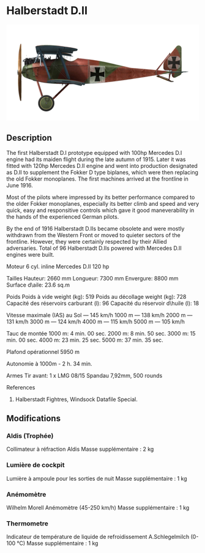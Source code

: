 # Halberstadt D.II

![halberstadtd2](../images/halberstadtd2.png)

## Description

The first Halberstadt D.I prototype equipped with 100hp Mercedes D.I engine had its maiden flight during the late autumn of 1915. Later it was fitted with 120hp Mercedes D.II engine and went into production designated as D.II to supplement the Fokker D type biplanes, which were then replacing the old Fokker monoplanes. The first machines arrived at the frontline in June 1916.

Most of the pilots where impressed by its better performance compared to the older Fokker monoplanes, especially its better climb and speed and very quick, easy and responsitive controls which gave it good maneverability in the hands of the experienced German pilots.

By the end of 1916 Halberstadt D.IIs became obsolete and were mostly withdrawn from the Western Front or moved to quieter sectors of the frontline. However, they were certainly respected by their Allied adversaries. Total of 96 Halberstadt D.IIs powered with Mercedes D.II engines were built.


Moteur 6 cyl. inline Mercedes D.II 120 hp

Tailles
Hauteur: 2660 mm
Longueur: 7300 mm
Envergure: 8800 mm
Surface d\\aile: 23.6 sq.m

Poids
Poids à vide weight (kg): 519
Poids au décollage weight (kg): 728
Capacité des réservoirs carburant (l): 96
Capacité du réservoir d\huile (l): 18

Vitesse maximale (IAS)
au Sol — 145 km/h
1000 m — 138 km/h
2000 m — 131 km/h
3000 m — 124 km/h
4000 m — 115 km/h
5000 m — 105 km/h

Tauc de montée
1000 m:  4 min. 00 sec.
2000 m:  8 min. 50 sec.
3000 m: 15 min. 00 sec.
4000 m: 23 min. 25 sec.
5000 m: 37 min. 35 sec.

Plafond opérationnel 5950 m

Autonomie à 1000m - 2 h. 34 min.

Armes
Tir avant: 1 x LMG 08/15 Spandau 7,92mm, 500 rounds

References
1) Halberstadt Fightres, Windsock Datafile Special.

## Modifications

### Aldis (Trophée)

Collimateur à réfraction Aldis
Masse supplémentaire : 2 kg

### Lumière de cockpit

Lumière à ampoule pour les sorties de nuit
Masse supplémentaire : 1 kg

### Anémomètre

Wilhelm Morell Anémomètre (45-250 km/h)
Masse supplémentaire : 1 kg

### Thermometre

Indicateur de température de liquide de refroidissement A.Schlegelmilch (0-100 °C)
Masse supplémentaire : 1 kg
